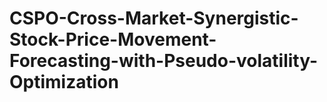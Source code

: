 # CSPO-Cross-Market-Synergistic-Stock-Price-Movement-Forecasting-with-Pseudo-volatility-Optimization